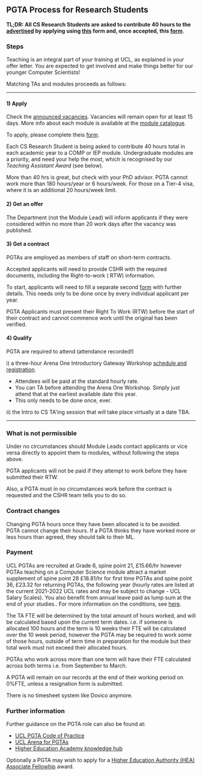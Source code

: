 ## PGTA Process for Research Students

**TL;DR: All CS Research Students are asked to contribute 40 hours to
the [advertised](https://forms.gle/RZSDJfEy5A9AnPyn7) by applying using [this](https://forms.gle/DAMEZXiiwoX3nsJn9) form
and, once accepted, this [form](https://forms.gle/mi45XNWa8SHKc24B9)**.

### Steps

Teaching is an integral part of your training at UCL, as explained in your offer letter. You are expected to get
involved and make things better for our younger Computer Scientists!

Matching TAs and modules proceeds as follows:

-----------

#### 1) Apply

Check the [announced vacancies](https://tinyurl.com/dk4dzfmx). Vacancies will remain open for at least 15 days. More
info about each module is available at the [module catalogue](https://www.ucl.ac.uk/module-catalogue/).

To apply, please complete theis [form](https://forms.gle/DAMEZXiiwoX3nsJn9).

Each CS Research Student is being asked to contribute 40 hours total in each academic year to a COMP or IEP module.
Undergraduate modules are a priority, and need your help the most, which is recognised by our *Teaching Assistant
Award* (see below).

More than 40 hrs is great, but check with your PhD advisor. PGTA cannot work more than 180 hours/year or 6 hours/week.
For those on a Tier-4 visa, where it is an additional 20 hours/week limit.

#### 2) Get an offer

The Department (not the Module Lead) will inform applicants if they were considered within no more than 20 work days
after the vacancy was published.

#### 3) Get a contract

PGTAs are employed as members of staff on short-term contracts.

Accepted applicants will need to provide CSHR with the required documents, including the Right-to-work (
RTW) information.

To start, applicants will need to fill a separate second [form](https://forms.gle/mi45XNWa8SHKc24B9) with further
details. This needs only to be done once by every individual applicant per year.

PGTA Applicants must present their Right To Work (RTW) before the start of their contract and cannot commence work until
the original has been verified.

#### 4) Qualify

PGTA are required to attend (attendance recorded!)

i) a three-hour Arena One Introductory Gateway Workshop [schedule and registration](http://www.ucl.ac.uk/arena/one).

- Attendees will be paid at the standard hourly rate.
- You can TA before attending the Arena One Workshop. Simply just attend that at the earliest available date this year.
- This only needs to be done once, ever.

ii) the Intro to CS TA'ing session that will take place virtually at a date TBA.

-----------

### What is not permissible

Under no circumstances should Module Leads contact applicants or vice versa directly to appoint them to modules, without
following the steps above.

PGTA applicants will not be paid if they attempt to work before they have submitted their RTW.

Also, a PGTA must in no circumstances work before the contract is requested and the CSHR team tells you to do so.

### Contract changes

Changing PGTA hours once they have been allocated is to be avoided. PGTA cannot change their hours. If a PGTA thinks
they have worked more or less hours than agreed, they should talk to their ML.

### Payment

UCL PGTAs are recruited at Grade 6, spine point 21, £15.66/hr however PGTAs teaching on a Computer Science module attract a market supplement of spine point 28 £18.81/hr for first time PGTAs and spine point 36, £23.32 for returning PGTAs, the following year (hourly rates are listed at the current 2021-2022 UCL rates and may be subject to change - UCL Salary Scales).
You also benefit from annual leave paid as lump sum at the end of your studies.. For more information on the conditions, see [here](http://www.ucl.ac.uk/hr/docs/post_grad_ta_scheme.php).

The TA FTE will be determined by the total amount of hours worked, and will be calculated based upon the current term dates. i.e. if someone is allocated 100 hours and the term is 10 weeks their FTE will be calculated over the 10 week period, however the PGTA may be required to work some of those hours, outside of term time in preparation for the module but their total work must not exceed their allocated hours.

PGTAs who work across more than one term will have their FTE calculated across both terms i.e. from September to March.

A PGTA will remain on our records at the end of their working period on 0%FTE, unless a resignation form is submitted.

There is no timesheet system like Dovico anymore.

### Further information

Further guidance on the PGTA role can also be found at:

- [UCL PGTA Code of Practice](www.ucl.ac.uk/human-resources/postgraduate-teaching-assistant-code-practice)
- [UCL Arena for PGTAs](https://www.ucl.ac.uk/teaching-learning/professional-development/ucl-arena/ucl-arena-pgtas)
- [Higher Education Academy knowledge hub](https://www.advance-he.ac.uk/knowledge-hub)


Optionally a PGTA may wish to apply for
a [Higher Education Authority (HEA) Associate Fellowhip](https://www.ucl.ac.uk/teaching-learning/professional-development/ucl-arena/arena-fellowship)
award.
